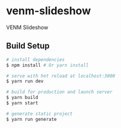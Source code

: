 # venm-slideshow

VENM Slideshow

## Build Setup

``` bash
# install dependencies
$ npm install # Or yarn install

# serve with hot reload at localhost:3000
$ yarn run dev

# build for production and launch server
$ yarn build
$ yarn start

# generate static project
$ yarn run generate
```

